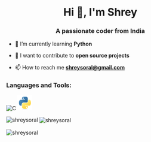 <h1 align="center">Hi 👋, I'm Shrey</h1>
<h3 align="center">A passionate coder from India</h3>

- 🌱 I’m currently learning **Python**

- 👯 I want to contribute to **open source projects**

- 📫 How to reach me **shreysoral@gmail.com**

<p align="left">
</p>

<h3 align="left">Languages and Tools:</h3>
<img src="https://www.google.com/url?sa=i&url=https%3A%2F%2Fgithub.com%2Ftopics%2Fc&psig=AOvVaw1SaJ7hafVGwGsBcJq05b9w&ust=1665468837161000&source=images&cd=vfe&ved=0CA0QjRxqFwoTCOjT-YWB1foCFQAAAAAdAAAAABAD" alt="C" width="40" height="40"/>
<img src="https://raw.githubusercontent.com/devicons/devicon/master/icons/python/python-original.svg" alt="python" width="40" height="40"/></a> </p>

<p><img align="left" src="https://github-readme-stats.vercel.app/api/top-langs?username=shreysoral&show_icons=true&locale=en&layout=compact" alt="shreysoral" /></p>

<p>&nbsp;<img align="center" src="https://github-readme-stats.vercel.app/api?username=shreysoral&show_icons=true&locale=en" alt="shreysoral" /></p>

<p><img align="center" src="https://github-readme-streak-stats.herokuapp.com/?user=shreysoral&" alt="shreysoral" /></p>
